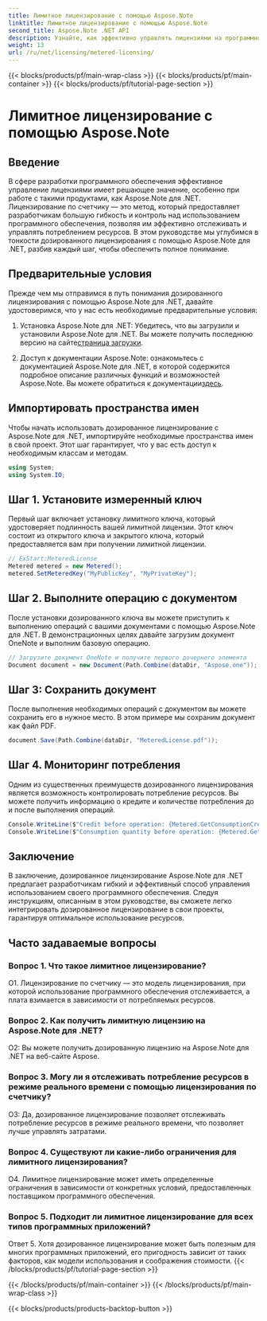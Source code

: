 ```yaml
---
title: Лимитное лицензирование с помощью Aspose.Note
linktitle: Лимитное лицензирование с помощью Aspose.Note
second_title: Aspose.Note .NET API
description: Узнайте, как эффективно управлять лицензиями на программное обеспечение с помощью Aspose.Note для .NET посредством дозированного лицензирования. Оптимизируйте использование ресурсов и эффективно контролируйте затраты.
weight: 13
url: /ru/net/licensing/metered-licensing/
---
```


{{< blocks/products/pf/main-wrap-class >}}
{{< blocks/products/pf/main-container >}}
{{< blocks/products/pf/tutorial-page-section >}}

# Лимитное лицензирование с помощью Aspose.Note

## Введение

В сфере разработки программного обеспечения эффективное управление лицензиями имеет решающее значение, особенно при работе с такими продуктами, как Aspose.Note для .NET. Лицензирование по счетчику — это метод, который предоставляет разработчикам большую гибкость и контроль над использованием программного обеспечения, позволяя им эффективно отслеживать и управлять потреблением ресурсов. В этом руководстве мы углубимся в тонкости дозированного лицензирования с помощью Aspose.Note для .NET, разбив каждый шаг, чтобы обеспечить полное понимание.

## Предварительные условия

Прежде чем мы отправимся в путь понимания дозированного лицензирования с помощью Aspose.Note для .NET, давайте удостоверимся, что у нас есть необходимые предварительные условия:

1.  Установка Aspose.Note для .NET: Убедитесь, что вы загрузили и установили Aspose.Note для .NET. Вы можете получить последнюю версию на сайте[страница загрузки](https://releases.aspose.com/note/net/).

2.  Доступ к документации Aspose.Note: ознакомьтесь с документацией Aspose.Note для .NET, в которой содержится подробное описание различных функций и возможностей Aspose.Note. Вы можете обратиться к документации[здесь](https://reference.aspose.com/note/net/).

## Импортировать пространства имен

Чтобы начать использовать дозированное лицензирование с Aspose.Note для .NET, импортируйте необходимые пространства имен в свой проект. Этот шаг гарантирует, что у вас есть доступ к необходимым классам и методам.

```csharp
using System;
using System.IO;
```

## Шаг 1. Установите измеренный ключ

Первый шаг включает установку лимитного ключа, который удостоверяет подлинность вашей лимитной лицензии. Этот ключ состоит из открытого ключа и закрытого ключа, который предоставляется вам при получении лимитной лицензии.

```csharp
// ExStart:MeteredLicense
Metered metered = new Metered();
metered.SetMeteredKey("MyPublicKey", "MyPrivateKey");
```

## Шаг 2. Выполните операцию с документом

После установки дозированного ключа вы можете приступить к выполнению операций с вашими документами с помощью Aspose.Note для .NET. В демонстрационных целях давайте загрузим документ OneNote и выполним базовую операцию.

```csharp
// Загрузите документ OneNote и получите первого дочернего элемента
Document document = new Document(Path.Combine(dataDir, "Aspose.one"));
```

## Шаг 3: Сохранить документ

После выполнения необходимых операций с документом вы можете сохранить его в нужное место. В этом примере мы сохраним документ как файл PDF.

```csharp
document.Save(Path.Combine(dataDir, "MeteredLicense.pdf"));
```

## Шаг 4. Мониторинг потребления

Одним из существенных преимуществ дозированного лицензирования является возможность контролировать потребление ресурсов. Вы можете получить информацию о кредите и количестве потребления до и после выполнения операций.

```csharp
Console.WriteLine($"Credit before operation: {Metered.GetConsumptionCredit():F2}");
Console.WriteLine($"Consumption quantity before operation: {Metered.GetConsumptionQuantity():F2}");
```

## Заключение

В заключение, дозированное лицензирование Aspose.Note для .NET предлагает разработчикам гибкий и эффективный способ управления использованием своего программного обеспечения. Следуя инструкциям, описанным в этом руководстве, вы сможете легко интегрировать дозированное лицензирование в свои проекты, гарантируя оптимальное использование ресурсов.

## Часто задаваемые вопросы

### Вопрос 1. Что такое лимитное лицензирование?

О1. Лицензирование по счетчику — это модель лицензирования, при которой использование программного обеспечения отслеживается, а плата взимается в зависимости от потребляемых ресурсов.

### Вопрос 2. Как получить лимитную лицензию на Aspose.Note для .NET?

О2: Вы можете получить дозированную лицензию на Aspose.Note для .NET на веб-сайте Aspose.

### Вопрос 3. Могу ли я отслеживать потребление ресурсов в режиме реального времени с помощью лицензирования по счетчику?

О3: Да, дозированное лицензирование позволяет отслеживать потребление ресурсов в режиме реального времени, что позволяет лучше управлять затратами.

### Вопрос 4. Существуют ли какие-либо ограничения для лимитного лицензирования?

О4. Лимитное лицензирование может иметь определенные ограничения в зависимости от конкретных условий, предоставленных поставщиком программного обеспечения.

### Вопрос 5. Подходит ли лимитное лицензирование для всех типов программных приложений?

Ответ 5. Хотя дозированное лицензирование может быть полезным для многих программных приложений, его пригодность зависит от таких факторов, как модели использования и соображения стоимости.
{{< /blocks/products/pf/tutorial-page-section >}}

{{< /blocks/products/pf/main-container >}}
{{< /blocks/products/pf/main-wrap-class >}}

{{< blocks/products/products-backtop-button >}}
